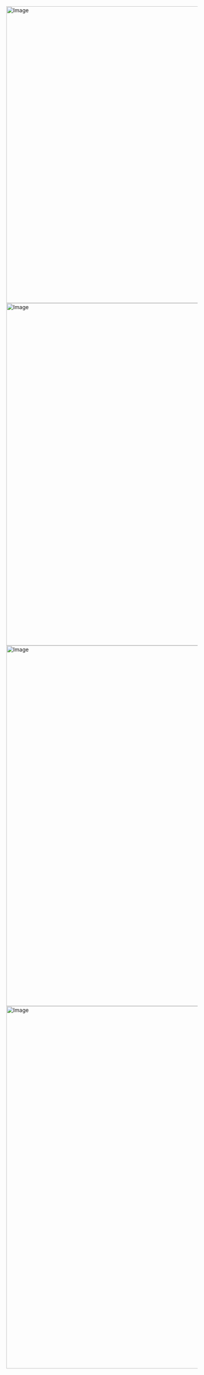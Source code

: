 <img width="782" alt="Image" src="https://github.com/user-attachments/assets/0e872973-5ef3-4f8d-9a07-03e83176543a" />
<img width="902" alt="Image" src="https://github.com/user-attachments/assets/d9b7c572-0a53-431a-a4e3-fbb647dda887" />

<img width="950" alt="Image" src="https://github.com/user-attachments/assets/66357bc8-4ed2-4a44-b9e1-57938c1d4555" />

<img width="955" alt="Image" src="https://github.com/user-attachments/assets/73ba9cac-9d62-4963-8ec3-6724ad00d5a2" />
